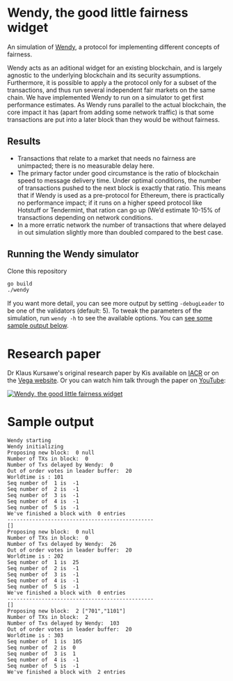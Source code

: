 # Wendy, the good little fairness widget

An simulation of [Wendy](https://eprint.iacr.org/2020/885), a protocol for implementing different concepts of fairness. 

Wendy acts as an aditional widget for an existing blockchain, and is largely agnostic to the underlying blockchain and its security assumptions. Furthermore, it is possible to apply a the protocol only for a subset of the transactions, and thus run several independent fair markets on the same chain. We have implemented Wendy to run on a simulator to get first performance estimates. As Wendy runs parallel to the actual blockchain, the core impact it has (apart from adding some network traffic) is that some transactions are put into a later block than they would be without fairness.

## Results
- Transactions that relate to a market that needs no fairness are unimpacted; there is no measurable delay here.
- The primary factor under good circumstance is the ratio of blockchain speed to message delivery time. Under optimal conditions, the number of transactions pushed to the next block is exactly that ratio. This means that if Wendy is used as a pre-protocol for Ethereum, there is practically no performance impact; if it runs on a higher speed protocol like Hotstuff or Tendermint, that ration can go up (We’d estimate 10-15% of transactions depending on network conditions.
- In a more erratic network the number of transactions that where delayed in out simulation slightly more than doubled compared to the best case.

## Running the Wendy simulator
Clone this repository
```bash
go build
./wendy
```
If you want more detail, you can see more output by setting ```-debugLeader``` to be one of the validators (default: 5). To tweak the parameters of the simulation, run `wendy -h` to see the available options. You can [see some sample output below](#sample-output).

# Research paper
Dr Klaus Kursawe's original research paper by Kis available on [IACR](https://eprint.iacr.org/2020/885) or on the [Vega website](https://vega.xyz/background#published-papers). Or you can watch him talk through the paper on [YouTube](https://www.youtube.com/watch?v=tU3CYpT5-qM):

[![Wendy, the good little fairness widget](https://img.youtube.com/vi/tU3CYpT5-qM/0.jpg)](https://www.youtube.com/watch?v=tU3CYpT5-qM)


# Sample output
```
Wendy starting
Wendy initializing
Proposing new block:  0 null
Number of TXs in block:  0
Number of Txs delayed by Wendy:  0
Out of order votes in leader buffer:  20
Worldtime is : 101
Seq number of  1 is  -1
Seq number of  2 is  -1
Seq number of  3 is  -1
Seq number of  4 is  -1
Seq number of  5 is  -1
We've finished a block with  0 entries
-----------------------------------------------
[]
Proposing new block:  0 null
Number of TXs in block:  0
Number of Txs delayed by Wendy:  26
Out of order votes in leader buffer:  20
Worldtime is : 202
Seq number of  1 is  25
Seq number of  2 is  -1
Seq number of  3 is  -1
Seq number of  4 is  -1
Seq number of  5 is  -1
We've finished a block with  0 entries
-----------------------------------------------
[]
Proposing new block:  2 ["701","1101"]
Number of TXs in block:  2
Number of Txs delayed by Wendy:  103
Out of order votes in leader buffer:  20
Worldtime is : 303
Seq number of  1 is  105
Seq number of  2 is  0
Seq number of  3 is  1
Seq number of  4 is  -1
Seq number of  5 is  -1
We've finished a block with  2 entries
```
